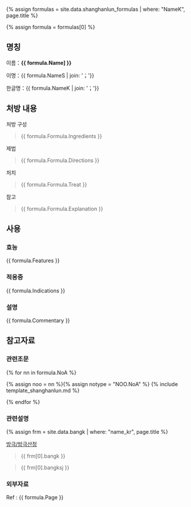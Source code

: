 {% assign formulas = site.data.shanghanlun_formulas | where: "NameK", page.title %}

{% assign formula = formulas[0] %}


## 명칭

이름：__{{ formula.Name] }}__

이명：{{ formula.NameS | join: '；'}}

한글명：{{ formula.NameK | join: '；'}}

## 처방 내용

처방 구성

> {{ formula.Formula.Ingredients }}

제법

> {{ formula.Formula.Directions }}

처치

> {{ formula.Formula.Treat }}

참고

> {{ formula.Formula.Explanation }}


## 사용

### 효능

{{  formula.Features }}

### 적응증

{{ formula.Indications }}


### 설명

{{ formula.Commentary }}


## 참고자료

### 관련조문

{% for nn in formula.NoA %}

{% assign noo = nn %}{% assign notype = "NOO.NoA" %}
{% include template_shanghanlun.md %}

{% endfor %}

### 관련설명

{% assign frm = site.data.bangk | where: "name_kr", page.title %}

[방극/방극산정]( {{site.baseurl}}/reference/Books/bangk#{{page.title}})

> {{ frm[0].bangk }}

> {{ frm[0].bangksj }}


### 외부자료

Ref : {{ formula.Page }}
